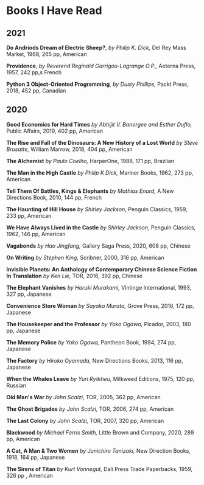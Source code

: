 # Books I Have Read

## 2021

**Do Andriods Dream of Electric Sheep?**, _by Philip K. Dick,_ Del Rey Mass Market, 1968, 265 pp, American

**Providence**, _by Reverend Reginald Garrigou-Lagrange O.P.,_ Aeterna Press, 1957, 242 pp,s French

**Python 3 Object-Oriented Programming**, _by Dusty Phillips,_ Packt Press, 2018, 452 pp, Canadian

## 2020

**Good Economics for Hard Times** _by Abhijit V. Banergee and Esther Duflo,_ Public Affairs, 2019, 402 pp, American

**The Rise and Fall of the Dinosaurs: A New History of a Lost World** _by Steve Brusatte,_ William Marrow, 2018, 404 pp, American

**The Alchemist** _by Paulo Coelho,_ HarperOne, 1988, 171 pp, Brazlian

**The Man in the High Castle** _by Philip K Dick,_ Mariner Books, 1962, 273 pp, American

**Tell Them Of Battles, Kings & Elephants** _by Mathias Enard,_ A New Directions Book, 2010, 144 pp, French

**The Haunting of Hill House** _by Shirley Jackson,_ Penguin Classics, 1959, 233 pp, American

**We Have Always Lived in the Castle** _by Shirley Jackson,_ Penguin Classics, 1962, 146 pp, American

**Vagabonds** _by Hao Jingfang,_ Gallery Saga Press, 2020, 608 pp, Chinese

**On Writing** _by Stephen King,_ Scribner, 2000, 316 pp, American

**Invisible Planets: An Anthology of Contemporary Chinese Science Fiction In Translation** _by Ken Lie,_ TOR, 2016, 392 pp, Chinese

**The Elephant Vanishes** _by Haruki Murakami,_ Vintinge International, 1993, 327 pp, Japanese

**Convenience Store Woman** _by Sayaka Murata,_ Grove Press, 2016, 172 pp, Japanese

**The Housekeeper and the Professor** _by Yoko Ogawa,_ Picador, 2003, 180 pp, Japanese

**The Memory Police** _by Yoko Ogawa,_ Pantheon Book, 1994, 274 pp, Japanese

**The Factory** _by Hiroko Oyamada,_  New Directions Books, 2013, 116 pp, Japanese

**When the Whales Leave** _by Yuri Rytkheu,_ Milkweed Editions, 1975, 120 pp, Russian

**Old Man's War** _by John Scalzi,_ TOR, 2005, 362 pp, American

**The Ghost Brigades** _by John Scalzi,_ TOR, 2006, 274 pp, American

**The Last Colony** _by John Scalzi,_ TOR, 2007, 320 pp, American

**Blackwood** _by Michael Farris Smith,_ Little Brown and Company, 2020, 289 pp, American

**A Cat, A Man & Two Women** _by Junichiro Tanizaki,_ New Direction Books, 1918, 164 pp, Japanese 

**The Sirens of Titan** _by Kurt Vonnegut,_  Dali Press Trade Paperbacks, 1959, 326 pp , American
